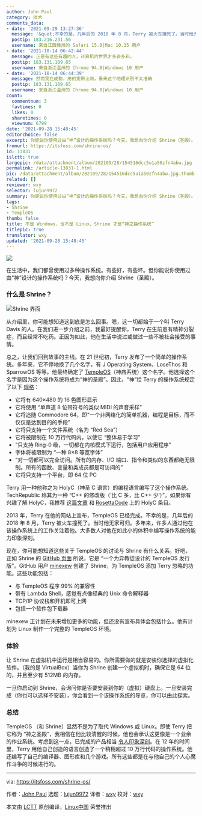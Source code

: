 ```yaml
---
author: John Paul
category: 技术
comments_data:
- date: '2021-09-29 13:27:36'
  message: '&quot;不幸的是，几年后的 2018 年 8 月，Terry 被火车撞死了。当时他无家可归。&quot;&nbsp;&nbsp;看到这段内心一整酸楚，如法融入社会，即使是天才下场也这样悲凉。'
  postip: 183.216.231.56
  username: 来自江西赣州的 Safari 15.0|Mac 10.15 用户
- date: '2021-10-14 06:42:44'
  message: 正是有这些有趣的人，计算机的世界才多姿多彩。
  postip: 183.131.109.65
  username: 来自浙江温州的 Chrome 94.0|Windows 10 用户
- date: '2021-10-14 06:44:39'
  message: 然而我在成都，用的宽带上网，看来这个地理识别不太准确
  postip: 183.131.109.65
  username: 来自浙江温州的 Chrome 94.0|Windows 10 用户
count:
  commentnum: 3
  favtimes: 0
  likes: 0
  sharetimes: 0
  viewnum: 6799
date: '2021-09-28 15:48:45'
editorchoice: false
excerpt: 你能说你使用过由“神”设计的操作系统吗？今天，我想向你介绍 Shrine（圣殿）。
fromurl: https://itsfoss.com/shrine-os/
id: 13831
islctt: true
largepic: /data/attachment/album/202109/28/154516dcc5u1a50zfn4abw.jpg
permalink: /article-13831-1.html
pic: /data/attachment/album/202109/28/154516dcc5u1a50zfn4abw.jpg.thumb.jpg
related: []
reviewer: wxy
selector: lujun9972
summary: 你能说你使用过由“神”设计的操作系统吗？今天，我想向你介绍 Shrine（圣殿）。
tags:
- Shrine
- TempleOS
thumb: false
title: 不是 Windows，也不是 Linux，Shrine 才是“神之操作系统”
titlepic: true
translator: wxy
updated: '2021-09-28 15:48:45'
---
```


![](/data/attachment/album/202109/28/154516dcc5u1a50zfn4abw.jpg)


在生活中，我们都曾使用过多种操作系统。有些好，有些坏。但你能说你使用过由“神”设计的操作系统吗？今天，我想向你介绍 Shrine（圣殿）。


### 什么是 Shrine？


![Shrine 界面](/data/attachment/album/202109/28/154846q4macttlxayji889.jpg)


从介绍里，你可能想知道这到底是怎么回事。嗯，这一切都始于一个叫 Terry Davis 的人。在我们进一步介绍之前，我最好提醒你，Terry 在生前患有精神分裂症，而且经常不吃药。正因为如此，他在生活中说过或做过一些不被社会接受的事情。


总之，让我们回到故事的主线。在 21 世纪初，Terry 发布了一个简单的操作系统。多年来，它不停地换了几个名字，有 J Operating System、LoseThos 和 SparrowOS 等等。他最终确定了 [TempleOS](https://templeos.org/)（神庙系统）这个名字。他选择这个名字是因为这个操作系统将成为“神的圣殿”。因此，“神”给 Terry 的操作系统规定了以下 [规格](https://web.archive.org/web/20170508181026/http://www.templeos.org:80/Wb/Doc/Charter.html)：






* 它将有 640×480 的 16 色图形显示
* 它将使用 “单声道 8 位带符号的类似 MIDI 的声音采样”
* 它将追随 Commodore 64，即“一个非网络化的简单机器，编程是目标，而不仅仅是达到目的的手段”
* 它将只支持一个文件系统（名为 “Red Sea”）
* 它将被限制在 10 万行代码内，以使它 “整体易于学习”
* “只支持 Ring-0 级，一切都在内核模式下运行，包括用户应用程序”
* 字体将被限制为 “一种 8×8 等宽字体”
* “对一切都可以完全访问。所有的内存、I/O 端口、指令和类似的东西都绝无限制。所有的函数、变量和类成员都是可访问的”
* 它将只支持一个平台，即 64 位 PC


Terry 用一种他称之为 HolyC（神圣 C 语言）的编程语言编写了这个操作系统。TechRepublic 称其为一种 “C++ 的修改版（‘比 C 多，比 C++ 少’）”。如果你有兴趣了解 HolyC，我推荐 [这篇文章](https://harrisontotty.github.io/p/a-lang-design-analysis-of-holyc) 和 [RosettaCode](https://rosettacode.org/wiki/Category:HolyC) 上的 HolyC 条目。


2013 年，Terry 在他的网站上宣布，TempleOS 已经完成。不幸的是，几年后的 2018 年 8 月，Terry 被火车撞死了。当时他无家可归。多年来，许多人通过他在该操作系统上的工作关注着他。大多数人对他在如此小的体积中编写操作系统的能力印象深刻。


现在，你可能想知道这些关于 TempleOS 的讨论与 Shrine 有什么关系。好吧，正如 Shrine 的 [GitHub 页面](https://github.com/minexew/Shrine) 所说，它是 “一个为异教徒设计的 TempleOS 发行版”。GitHub 用户 [minexew](https://github.com/minexew) 创建了 Shrine，为 TempleOS 添加 Terry 忽略的功能。这些功能包括：


* 与 TempleOS 程序 99% 的兼容性
* 带有 Lambda Shell，感觉有点像经典的 Unix 命令解释器
* TCP/IP 协议栈和开机即可上网
* 包括一个软件包下载器


minexew 正计划在未来增加更多的功能，但还没有宣布具体会包括什么。他有计划为 Linux 制作一个完整的 TempleOS 环境。






### 体验


让 Shrine 在虚拟机中运行是相当容易的。你所需要做的就是安装你选择的虚拟化软件。（我的是 VirtualBox）当你为 Shrine 创建一个虚拟机时，确保它是 64 位的，并且至少有 512MB 的内存。


一旦你启动到 Shrine，会询问你是否要安装到你的（虚拟）硬盘上。一旦安装完成（你也可以选择不安装），你会看到一个该操作系统的导览，你可以由此探索。


### 总结


TempleOS （和 Shrine）显然不是为了取代 Windows 或 Linux。即使 Terry 把它称为 “神之圣殿”，我相信在他比较清醒的时候，他也会承认这更像是一个业余的作业系统。考虑到这一点，已完成的产品相当 [令人印象深刻](http://www.codersnotes.com/notes/a-constructive-look-at-templeos/)。在 12 年的时间里，Terry 用他自己创造的语言创造了一个稍稍超过 10 万行代码的操作系统。他还编写了自己的编译器、图形库和几个游戏。所有这些都是在与他自己的个人心魔作斗争的时候进行的。




---


via: <https://itsfoss.com/shrine-os/>


作者：[John Paul](https://itsfoss.com/author/john/) 选题：[lujun9972](https://github.com/lujun9972) 译者：[wxy](https://github.com/wxy) 校对：[wxy](https://github.com/wxy)


本文由 [LCTT](https://github.com/LCTT/TranslateProject) 原创编译，[Linux中国](https://linux.cn/) 荣誉推出